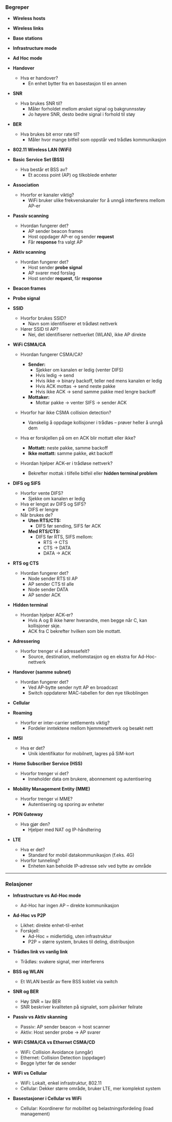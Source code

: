### Begreper

- **Wireless hosts**  
- **Wireless links**  
- **Base stations**  
- **Infrastructure mode**  
- **Ad Hoc mode**  

- **Handover**  
  - Hva er handover?  
    - En enhet bytter fra en basestasjon til en annen  

- **SNR**  
  - Hva brukes SNR til?  
    - Måler forholdet mellom ønsket signal og bakgrunnsstøy  
    - Jo høyere SNR, desto bedre signal i forhold til støy  

- **BER**  
  - Hva brukes bit error rate til?  
    - Måler hvor mange bitfeil som oppstår ved trådløs kommunikasjon  

- **802.11 Wireless LAN (WiFi)**  
- **Basic Service Set (BSS)**  
  - Hva består et BSS av?  
    - Et access point (AP) og tilkoblede enheter  

- **Association**  
  - Hvorfor er kanaler viktig?  
    - WiFi bruker ulike frekvenskanaler for å unngå interferens mellom AP-er  

- **Passiv scanning**  
  - Hvordan fungerer det?  
    - AP sender beacon frames  
    - Host oppdager AP-er og sender **request**  
    - Får **response** fra valgt AP  

- **Aktiv scanning**  
  - Hvordan fungerer det?  
    - Host sender **probe signal**  
    - AP svarer med forslag  
    - Host sender **request**, får **response**  

- **Beacon frames**  
- **Probe signal**  

- **SSID**  
  - Hvorfor brukes SSID?  
    - Navn som identifiserer et trådløst nettverk  
  - Hører SSID til AP?  
    - Nei, det identifiserer nettverket (WLAN), ikke AP direkte  

- **WiFi CSMA/CA**  
  - Hvordan fungerer CSMA/CA?  
    - **Sender:**  
      - Sjekker om kanalen er ledig (venter DIFS)  
      - Hvis ledig → send  
      - Hvis ikke → binary backoff, teller ned mens kanalen er ledig  
      - Hvis ACK mottas → send neste pakke  
      - Hvis ikke ACK → send samme pakke med lengre backoff  
    - **Mottaker:**  
      - Mottar pakke → venter SIFS → sender ACK  

  - Hvorfor har ikke CSMA collision detection?  
    - Vanskelig å oppdage kollisjoner i trådløs – prøver heller å unngå dem  

  - Hva er forskjellen på om en ACK blir mottatt eller ikke?  
    - **Mottatt:** neste pakke, samme backoff  
    - **Ikke mottatt:** samme pakke, økt backoff  

  - Hvordan hjelper ACK-er i trådløse nettverk?  
    - Bekrefter mottak i tilfelle bitfeil eller **hidden terminal problem**  

- **DIFS og SIFS**  
  - Hvorfor vente DIFS?  
    - Sjekke om kanalen er ledig  
  - Hva er lengst av DIFS og SIFS?  
    - DIFS er lengre  
  - Når brukes de?  
    - **Uten RTS/CTS:**  
      - DIFS før sending, SIFS før ACK  
    - **Med RTS/CTS:**  
      - DIFS før RTS, SIFS mellom:  
        - RTS → CTS  
        - CTS → DATA  
        - DATA → ACK  

- **RTS og CTS**  
  - Hvordan fungerer det?  
    - Node sender RTS til AP  
    - AP sender CTS til alle  
    - Node sender DATA  
    - AP sender ACK  

- **Hidden terminal**  
  - Hvordan hjelper ACK-er?  
    - Hvis A og B ikke hører hverandre, men begge når C, kan kollisjoner skje.  
    - ACK fra C bekrefter hvilken som ble mottatt.  

- **Adressering**  
  - Hvorfor trenger vi 4 adressefelt?  
    - Source, destination, mellomstasjon og en ekstra for Ad-Hoc-nettverk  

- **Handover (samme subnet)**  
  - Hvordan fungerer det?  
    - Ved AP-bytte sender nytt AP en broadcast  
    - Switch oppdaterer MAC-tabellen for den nye tilkoblingen  

- **Cellular**  
- **Roaming**  
  - Hvorfor er inter-carrier settlements viktig?  
    - Fordeler inntektene mellom hjemmenettverk og besøkt nett  

- **IMSI**  
  - Hva er det?  
    - Unik identifikator for mobilnett, lagres på SIM-kort  

- **Home Subscriber Service (HSS)**  
  - Hvorfor trenger vi det?  
    - Inneholder data om brukere, abonnement og autentisering  

- **Mobility Management Entity (MME)**  
  - Hvorfor trenger vi MME?  
    - Autentisering og sporing av enheter  

- **PDN Gateway**  
  - Hva gjør den?  
    - Hjelper med NAT og IP-håndtering  

- **LTE**  
  - Hva er det?  
    - Standard for mobil datakommunikasjon (f.eks. 4G)  
  - Hvorfor tunneling?  
    - Enheten kan beholde IP-adresse selv ved bytte av område  

---

### Relasjoner

- **Infrastructure vs Ad-Hoc mode**  
  - Ad-Hoc har ingen AP – direkte kommunikasjon  

- **Ad-Hoc vs P2P**  
  - Likhet: direkte enhet-til-enhet  
  - Forskjell:  
    - Ad-Hoc = midlertidig, uten infrastruktur  
    - P2P = større system, brukes til deling, distribusjon  

- **Trådløs link vs vanlig link**  
  - Trådløs: svakere signal, mer interferens  

- **BSS og WLAN**  
  - Et WLAN består av flere BSS koblet via switch  

- **SNR og BER**  
  - Høy SNR = lav BER  
  - SNR beskriver kvaliteten på signalet, som påvirker feilrate  

- **Passiv vs Aktiv skanning**  
  - Passiv: AP sender beacon → host scanner  
  - Aktiv: Host sender probe → AP svarer  

- **WiFi CSMA/CA vs Ethernet CSMA/CD**  
  - WiFi: Collision Avoidance (unngår)  
  - Ethernet: Collision Detection (oppdager)  
  - Begge lytter før de sender  

- **WiFi vs Cellular**  
  - WiFi: Lokalt, enkel infrastruktur, 802.11  
  - Cellular: Dekker større område, bruker LTE, mer komplekst system  

- **Basestasjoner i Cellular vs WiFi**  
  - Cellular: Koordinerer for mobilitet og belastningsfordeling (load management)  